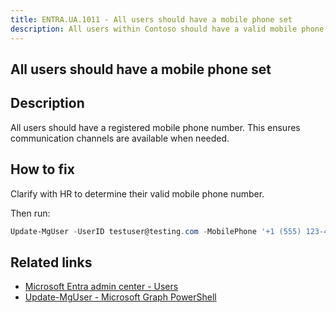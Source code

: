 ```yaml
---
title: ENTRA.UA.1011 - All users should have a mobile phone set
description: All users within Contoso should have a valid mobile phone attribute
---
```

## All users should have a mobile phone set

## Description

All users should have a registered mobile phone number. This ensures communication channels are available when needed.

## How to fix

Clarify with HR to determine their valid mobile phone number.

Then run:

```powershell
Update-MgUser -UserID testuser@testing.com -MobilePhone '+1 (555) 123-4567'
```

## Related links

- [Microsoft Entra admin center - Users](https://entra.microsoft.com/#view/Microsoft_AAD_UsersAndTenants/UserManagementMenuBlade/~/AllUsers/menuId/)
- [Update-MgUser - Microsoft Graph PowerShell](https://learn.microsoft.com/en-us/powershell/module/microsoft.graph.users/update-mguser)
